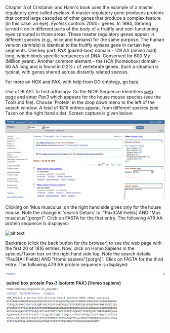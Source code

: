 Chapter 3 of Cristianini and Hahn's book uses the example of a master regulatory gene called *eyeless*. A master regulatory gene produces proteins that control large cascades of other genes that produce a complex feature (in this case: an eye). *Eyeless* controls 2000+ genes. In 1994, Gehring turned it on in different parts of the body of a fruitfly and non-functioning eyes sprouted in those areas. These master regulatory genes appear in different species (e.g., mice and humans) for the same purpose. The human version (*aniridia*) is identical to the fruitfly *eyeless* gene in certain key segments. One key part: *PAX* (paired-box) domain - 128 AA (amino acid) long, which binds specific sequences of DNA. Conserved for 600 My (Million years). Another common element - the *HOX* (homeobox) domain - 60 AA long and is found in 0.2%+ of vertebrate genes. Such a situation is typical, with genes shared across distantly related species. 

For more on HOX and PAX, with help from GO ontology, go [here](https://github.com/RShankar/Semantic-Web-for-Genomics/blob/master/Tools/Tools.md)

Use of BLAST to find orthologs: Go the NCBI Sequence Identifiers [web page](https://www.ncbi.nlm.nih.gov/genbank/sequenceids/) and enter *Pax3*  which appears for the house mouse species (see the Tools.md file). Choose 'Protein' in the drop down menu to the left of the search window. A total of 1816 entries appear, from different species (see Taxon on the right hand side). Screen capture is given below:

![alt text](https://github.com/RShankar/Semantic-Web-for-Genomics/blob/master/Examples/Sequence%20Alignment/Screenshot_2018-11-15%20Pax3%20-%20Protein%20-%20NCBI.png "PAX3 Sequence Finder on NCBI")

Clicking on 'Mus musculus' on the right hand side gives only for the house mouse. Note the change in 'search Details' to: "Pax3[All Fields] AND "Mus musculus"[porgn]".  Click on FASTA for the first entry. The following 479 AA protein sequence is displayed:

![alt text](https://github.com/RShankar/Semantic-Web-for-Genomics/blob/master/Examples/Sequence%20Alignment/Screenshot_2018-11-15%20Pax3%20protein%20%5BMus%20musculus%5D%20-%20Protein%20-%20NCBI.png, "Mouse PAX3 protein sequence")

Backtrace (click the back button for the browser) to see the web page with the first 20 of 1816 entries. Now, click on Homo Sapiens in the species/Taxon box on the right hand side top. Note the search details: "Pax3[All Fields] AND "Homo sapiens"[porgn]". Click on FASTA for the third entry. The following 479 AA protein sequence is displayed:

![alt text](https://github.com/RShankar/Semantic-Web-for-Genomics/blob/master/Examples/Sequence%20Alignment/Screenshot_2018-11-15%20paired%20box%20protein%20Pax-3%20isoform%20PAX3%20%5BHomo%20sapiens%5D%20-%20Protein%20-%20NCBI.png "Human PAX3 protein sequence")


